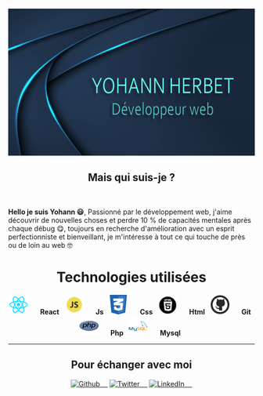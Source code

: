 
<p>
  <img src="https://github.com/YohannHERBET/YOHANNHERBET/blob/main/img/img-yohann.png" alt="background" height="300" width="100%" style="margin-right: 20px"/>
</p>
<h2 align="center">Mais qui suis-je ?</h2>
&nbsp;

<p>
  <strong>Hello je suis Yohann &#128515;</strong>, Passionné par le développement web,
  j'aime découvrir de nouvelles choses et perdre 10 % de capacités mentales après chaque débug &#128523;, toujours en recherche d'amélioration avec un esprit perfectionniste et bienveillant, je m'intéresse à tout ce qui touche de près ou de loin au web &#129299;
</p>

<h1 align="center">Technologies utilisées</h1>
<p align="center">
  <img src="https://github.com/YohannHERBET/YOHANNHERBET/blob/main/img/logo-react.png" alt="react" height="40" width="40" style="margin-right: 20px"/>
  <strong>React &nbsp;</strong>
  <img src="https://github.com/YohannHERBET/YOHANNHERBET/blob/main/img/javascript.png" alt="javascript" height="40" width="40" style="margin-right: 20px"/>
  <strong>Js &nbsp;</strong>
  <img src="https://github.com/YohannHERBET/YOHANNHERBET/blob/main/img/css.png" alt="css" height="40" width="40" style="margin-right: 20px"/>
  <strong>Css &nbsp;</strong>
  <img src="https://github.com/YohannHERBET/YOHANNHERBET/blob/main/img/html.png" alt="html" height="40" width="40" style="margin-right: 20px"/>
  <strong>Html &nbsp;</strong>
  <img src="https://github.com/YohannHERBET/YOHANNHERBET/blob/main/img/git.png" alt="git" height="40" width="40" style="margin-right: 20px"/>
  <strong>Git &nbsp;</strong>
  <img src="https://github.com/YohannHERBET/YOHANNHERBET/blob/main/img/php.png" alt="php" height="40" width="40" style="margin-right: 20px"/>
  <strong>Php &nbsp;</strong>
  <img src="https://github.com/YohannHERBET/YOHANNHERBET/blob/main/img/mysql.png" alt="mysql" height="40" width="40" style="margin-right: 20px"/>
 <strong>Mysql &nbsp;</strong>
</p>

-----

<h2 align="center">Pour échanger avec moi</h2>
<p align="center"><a href="https://github.com/YohannHERBET" target="_blank"><img alt="Github" src="https://img.shields.io/badge/GitHub-%2312100E.svg?&style=for-the-badge&logo=Github&logoColor=white" /> &nbsp; &nbsp;</a> <a href="https://twitter.com/YohannHERBET" target="_blank"><img alt="Twitter" src="https://img.shields.io/badge/twitter-%231DA1F2.svg?&style=for-the-badge&logo=twitter&logoColor=white" /> &nbsp; &nbsp;</a> <a href="https://www.linkedin.com/in/yohannherbet/" target="_blank"><img alt="LinkedIn" src="https://img.shields.io/badge/linkedin-%230077B5.svg?&style=for-the-badge&logo=linkedin&logoColor=white" /> &nbsp; &nbsp;</a>
</p>